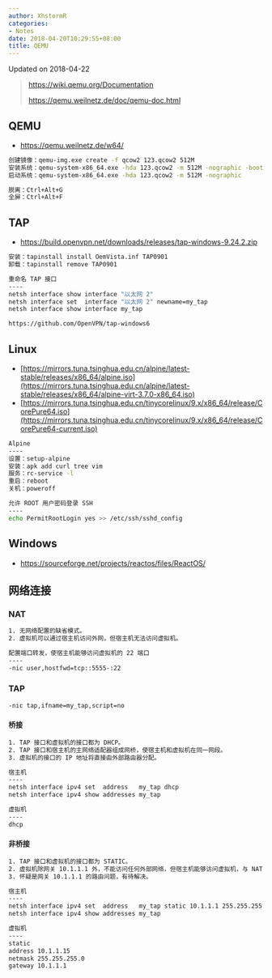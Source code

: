 ```yaml
---
author: XhstormR
categories:
- Notes
date: 2018-04-20T10:29:55+08:00
title: QEMU
---
```


<!--more-->

Updated on 2018-04-22

> https://wiki.qemu.org/Documentation
>
> https://qemu.weilnetz.de/doc/qemu-doc.html

## QEMU

* https://qemu.weilnetz.de/w64/

```bash
创建镜像：qemu-img.exe create -f qcow2 123.qcow2 512M
安装系统：qemu-system-x86_64.exe -hda 123.qcow2 -m 512M -nographic -boot once=d,menu=on -cdrom alpine-virt-3.7.0-x86_64.iso
启动系统：qemu-system-x86_64.exe -hda 123.qcow2 -m 512M -nographic

脱离：Ctrl+Alt+G
全屏：Ctrl+Alt+F
```

## TAP

* https://build.openvpn.net/downloads/releases/tap-windows-9.24.2.zip

```bash
安装：tapinstall install OemVista.inf TAP0901
卸载：tapinstall remove TAP0901

重命名 TAP 接口
----
netsh interface show interface "以太网 2"
netsh interface set  interface "以太网 2" newname=my_tap
netsh interface show interface my_tap

https://github.com/OpenVPN/tap-windows6
```

## Linux

* [https://mirrors.tuna.tsinghua.edu.cn/alpine/latest-stable/releases/x86_64/alpine.iso](https://mirrors.tuna.tsinghua.edu.cn/alpine/latest-stable/releases/x86_64/alpine-virt-3.7.0-x86_64.iso)
* [https://mirrors.tuna.tsinghua.edu.cn/tinycorelinux/9.x/x86_64/release/CorePure64.iso](https://mirrors.tuna.tsinghua.edu.cn/tinycorelinux/9.x/x86_64/release/CorePure64-current.iso)

```bash
Alpine
----
设置：setup-alpine
安装：apk add curl tree vim
服务：rc-service -l
重启：reboot
关机：poweroff

允许 ROOT 用户密码登录 SSH
----
echo PermitRootLogin yes >> /etc/ssh/sshd_config
```

## Windows

* https://sourceforge.net/projects/reactos/files/ReactOS/

## 网络连接

### NAT

```bash
1. 无网络配置的缺省模式。
2. 虚拟机可以通过宿主机访问外网，但宿主机无法访问虚拟机。

配置端口转发，使宿主机能够访问虚拟机的 22 端口
----
-nic user,hostfwd=tcp::5555-:22
```

### TAP

```bash
-nic tap,ifname=my_tap,script=no
```

#### 桥接

```bash
1. TAP 接口和虚拟机的接口都为 DHCP。
2. TAP 接口和宿主机的主网络适配器组成网桥，使宿主机和虚拟机在同一网段。
3. 虚拟机的接口的 IP 地址将直接由外部路由器分配。

宿主机
----
netsh interface ipv4 set  address   my_tap dhcp
netsh interface ipv4 show addresses my_tap

虚拟机
----
dhcp
```

#### 非桥接

```bash
1. TAP 接口和虚拟机的接口都为 STATIC。
2. 虚拟机除网关 10.1.1.1 外，不能访问任何外部网络，但宿主机能够访问虚拟机，与 NAT 模式相反。
3. 怀疑是网关 10.1.1.1 的路由问题，有待解决。

宿主机
----
netsh interface ipv4 set  address   my_tap static 10.1.1.1 255.255.255.0
netsh interface ipv4 show addresses my_tap

虚拟机
----
static
address 10.1.1.15
netmask 255.255.255.0
gateway 10.1.1.1
```
